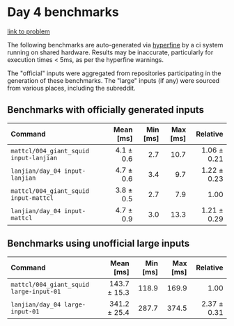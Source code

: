 # Day 4 benchmarks

[link to problem](http://adventofcode.com/2021/day/4)

The following benchmarks are auto-generated via [hyperfine](https://github.com/sharkdp/hyperfine) by a ci system running on shared hardware. Results may be inaccurate, particularly for execution times < 5ms, as per the hyperfine warnings.

The "official" inputs were aggregated from repositories participating in the generation of these benchmarks. The "large" inputs (if any) were sourced from various places, including the subreddit.

## Benchmarks with officially generated inputs
| Command | Mean [ms] | Min [ms] | Max [ms] | Relative |
|:---|---:|---:|---:|---:|
| `mattcl/004_giant_squid input-lanjian` | 4.1 ± 0.6 | 2.7 | 10.7 | 1.06 ± 0.21 |
| `lanjian/day_04 input-lanjian` | 4.7 ± 0.6 | 3.4 | 9.7 | 1.22 ± 0.23 |
| `mattcl/004_giant_squid input-mattcl` | 3.8 ± 0.5 | 2.7 | 7.9 | 1.00 |
| `lanjian/day_04 input-mattcl` | 4.7 ± 0.9 | 3.0 | 13.3 | 1.21 ± 0.29 |
## Benchmarks using unofficial large inputs
| Command | Mean [ms] | Min [ms] | Max [ms] | Relative |
|:---|---:|---:|---:|---:|
| `mattcl/004_giant_squid large-input-01` | 143.7 ± 15.3 | 118.9 | 169.9 | 1.00 |
| `lanjian/day_04 large-input-01` | 341.2 ± 25.4 | 287.7 | 374.5 | 2.37 ± 0.31 |
